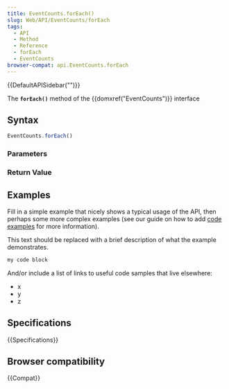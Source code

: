 ```yaml
---
title: EventCounts.forEach()
slug: Web/API/EventCounts/forEach
tags:
  - API
  - Method
  - Reference
  - forEach
  - EventCounts
browser-compat: api.EventCounts.forEach
---
```

{{DefaultAPISidebar("")}}

The **`forEach()`** method of the {{domxref("EventCounts")}} interface 

## Syntax

```js
EventCounts.forEach()
```

### Parameters



### Return Value



## Examples

Fill in a simple example that nicely shows a typical usage of the API, then perhaps some more complex examples (see our guide on how to add [code examples](/en-US/docs/MDN/Contribute/Structures/Code_examples) for more information).

This text should be replaced with a brief description of what the example demonstrates.

```js
my code block
```

And/or include a list of links to useful code samples that live elsewhere:

*   x
*   y
*   z

## Specifications

{{Specifications}}

## Browser compatibility

{{Compat}}

